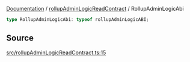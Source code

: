 [Documentation](../../README.md) / [rollupAdminLogicReadContract](../README.md) / RollupAdminLogicAbi

```ts
type RollupAdminLogicAbi: typeof rollupAdminLogicABI;
```

## Source

[src/rollupAdminLogicReadContract.ts:15](https://github.com/anegg0/arbitrum-orbit-sdk/blob/8d986d322aefb470a79fa3dc36918f72097df8c1/src/rollupAdminLogicReadContract.ts#L15)
